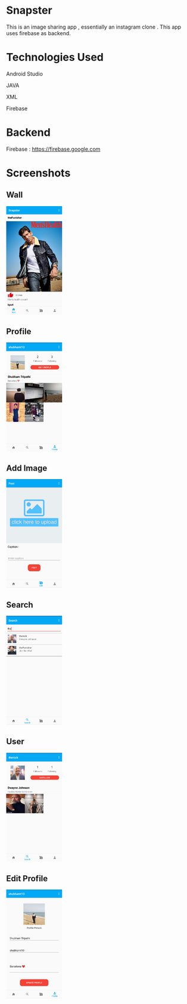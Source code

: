 # Snapster
This is an image sharing app , essentially an instagram clone . This app uses firebase as backend. 

# Technologies Used

Android Studio

JAVA

XML

Firebase

# Backend

Firebase : https://firebase.google.com

# Screenshots

## Wall

<img src="images/Wall.jpg" width="150">

## Profile

<img src="images/Profile.jpg" width="150">

## Add Image

<img src="images/AddImage.jpg" width="150">

## Search

<img src="images/Search.jpg" width="150">

## User

<img src="images/User.jpg" width="150">

## Edit Profile

<img src="images/EditProfile.jpg" width="150">
